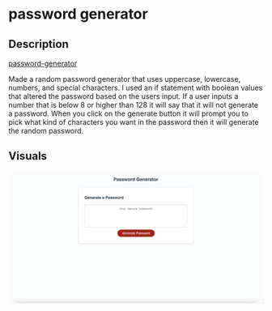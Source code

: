 # password generator

## Description
[password-generator](https://will-dean5.github.io/password-generator/)

Made a random password generator that uses uppercase, lowercase, numbers, and special characters. I used an if statement with boolean values that altered the password based on the users input. If a user inputs a number that is below 8 or higher than 128 it will say that it will not generate a password. When you click on the generate button it will prompt you to pick what kind of characters you want in the password then it will generate the random password.
## Visuals 
![password-generator](./assets/images/Screen%20Shot%202022-08-18%20at%206.29.57%20PM.png)

